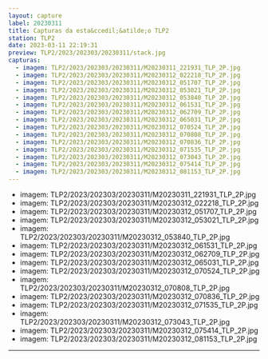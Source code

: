 ```yaml
---
layout: capture
label: 20230311
title: Capturas da esta&ccedil;&atilde;o TLP2
station: TLP2
date: 2023-03-11 22:19:31
preview: TLP2/2023/202303/20230311/stack.jpg
capturas:
  - imagem: TLP2/2023/202303/20230311/M20230311_221931_TLP_2P.jpg
  - imagem: TLP2/2023/202303/20230311/M20230312_022218_TLP_2P.jpg
  - imagem: TLP2/2023/202303/20230311/M20230312_051707_TLP_2P.jpg
  - imagem: TLP2/2023/202303/20230311/M20230312_053021_TLP_2P.jpg
  - imagem: TLP2/2023/202303/20230311/M20230312_053840_TLP_2P.jpg
  - imagem: TLP2/2023/202303/20230311/M20230312_061531_TLP_2P.jpg
  - imagem: TLP2/2023/202303/20230311/M20230312_062709_TLP_2P.jpg
  - imagem: TLP2/2023/202303/20230311/M20230312_065031_TLP_2P.jpg
  - imagem: TLP2/2023/202303/20230311/M20230312_070524_TLP_2P.jpg
  - imagem: TLP2/2023/202303/20230311/M20230312_070808_TLP_2P.jpg
  - imagem: TLP2/2023/202303/20230311/M20230312_070836_TLP_2P.jpg
  - imagem: TLP2/2023/202303/20230311/M20230312_071535_TLP_2P.jpg
  - imagem: TLP2/2023/202303/20230311/M20230312_073043_TLP_2P.jpg
  - imagem: TLP2/2023/202303/20230311/M20230312_075414_TLP_2P.jpg
  - imagem: TLP2/2023/202303/20230311/M20230312_081153_TLP_2P.jpg
---
```

  - imagem: TLP2/2023/202303/20230311/M20230311_221931_TLP_2P.jpg
  - imagem: TLP2/2023/202303/20230311/M20230312_022218_TLP_2P.jpg
  - imagem: TLP2/2023/202303/20230311/M20230312_051707_TLP_2P.jpg
  - imagem: TLP2/2023/202303/20230311/M20230312_053021_TLP_2P.jpg
  - imagem: TLP2/2023/202303/20230311/M20230312_053840_TLP_2P.jpg
  - imagem: TLP2/2023/202303/20230311/M20230312_061531_TLP_2P.jpg
  - imagem: TLP2/2023/202303/20230311/M20230312_062709_TLP_2P.jpg
  - imagem: TLP2/2023/202303/20230311/M20230312_065031_TLP_2P.jpg
  - imagem: TLP2/2023/202303/20230311/M20230312_070524_TLP_2P.jpg
  - imagem: TLP2/2023/202303/20230311/M20230312_070808_TLP_2P.jpg
  - imagem: TLP2/2023/202303/20230311/M20230312_070836_TLP_2P.jpg
  - imagem: TLP2/2023/202303/20230311/M20230312_071535_TLP_2P.jpg
  - imagem: TLP2/2023/202303/20230311/M20230312_073043_TLP_2P.jpg
  - imagem: TLP2/2023/202303/20230311/M20230312_075414_TLP_2P.jpg
  - imagem: TLP2/2023/202303/20230311/M20230312_081153_TLP_2P.jpg
---
